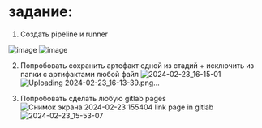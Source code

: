 # задание:
1. Создать pipeline и runner

![image](https://github.com/Ildar1087/-CI-CD/assets/123100453/909311de-c6a7-4998-8aff-04c080712b36)
![image](https://github.com/Ildar1087/-CI-CD/assets/123100453/e7461ce0-a59f-4538-a368-9a8afd242a30)


2. Попробовать сохранить артефакт одной из стадий + исключить из папки с артифактами любой файл
![2024-02-23_16-15-01](https://github.com/Ildar1087/14.CI-CD/assets/123100453/ec84aed7-8ee6-4a1f-a6fb-d575293c841e)
![Uploading 2024-02-23_16-13-39.png…]()


3. Попробовать сделать любую gitlab pages
![Снимок экрана 2024-02-23 155404 link page in gitlab](https://github.com/Ildar1087/14.CI-CD/assets/123100453/5c153756-3eee-4c73-a7e4-b1a08f282f73)
![2024-02-23_15-53-07](https://github.com/Ildar1087/14.CI-CD/assets/123100453/aae793f4-5757-4f1b-bd30-18a1915c0236)
